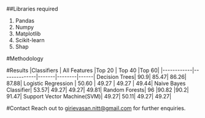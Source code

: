 ##Libraries required
1. Pandas
2. Numpy
3. Matplotlib
4. Scikit-learn
5. Shap

#Methodology

#Results
|Classifiers | All Features |Top 20 | Top 40 |Top 60|
|------------|--------------|-------|--------|------|
Decision Trees| 90.9| 85.47| 86.26| 87.88|
Logistic Regression | 50.60 | 49.27 | 49.27 | 49.44|
Naive Bayes Classifier| 53.57| 49.27| 49.27| 49.81|
Random Forests| 96 |90.82 |90.2| 91.47|
Support Vector Machine(SVM)| 49.27| 50.11| 49.27| 49.27|



#Contact
Reach out to girievasan.nitt@gmail.com for further enquiries.
